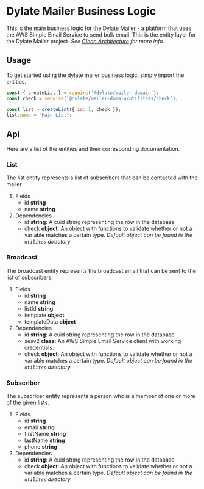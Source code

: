 # Dylate Mailer Business Logic

This is the main business logic for the Dylate Mailer - a platform that uses the AWS Simple Email Service to send bulk email. This is the entity layer for the Dylate Mailer project. *See [Clean Architecture](https://blog.cleancoder.com/uncle-bob/2012/08/13/the-clean-architecture.html) for more info*.

## Usage

To get started using the dylate mailer business logic, simply import the entities.

```js
const { createList } = require('@dylate/mailer-domain');
const check = require('@dylate/mailer-domain/utilities/check');

const list = createList({ id: 1, check });
list.name = "Main List";

```

## Api

Here are a list of the entities and their corresponding documentation.

### List

The list entity represents a list of subscribers that can be contacted with the mailer.

1. Fields
    - id **string**
    - name **string**
2. Dependencies
    - id **string**: A cuid string representing the row in the database
    - check **object**: An object with functions to validate whether or not a variable matches a certain type. *Default object can be found in the `utilites` directory*


### Broadcast

The broadcast entity represents the broadcast email that can be sent to the list of subscribers.

1. Fields
    - id **string**
    - name **string**
    - listId **string**
    - template **object**
    - templateData **object**
2. Dependencies
    - id **string**: A cuid string representing the row in the database
    - sesv2 **class**: An AWS Simple Email Service client with working credentials.
    - check **object**: An object with functions to validate whether or not a variable matches a certain type. *Default object can be found in the `utilites` directory*


### Subscriber

The subscriber entity represents a person who is a member of one or more of the given lists.

1. Fields
    - id **string**
    - email **string**
    - firstName **string**
    - lastName **string**
    - phone **string**
2. Dependencies
    - id **string**: A cuid string representing the row in the database
    - check **object**: An object with functions to validate whether or not a variable matches a certain type. *Default object can be found in the `utilites` directory*